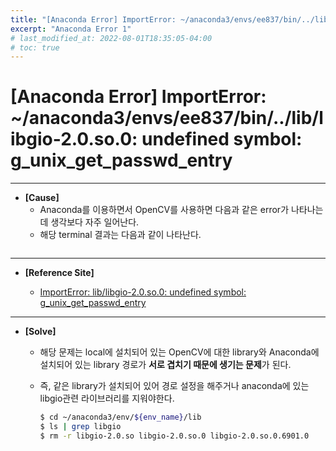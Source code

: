 ```yaml
---
title: "[Anaconda Error] ImportError: ~/anaconda3/envs/ee837/bin/../lib/libgio-2.0.so.0: undefined symbol: g_unix_get_passwd_entry"
excerpt: "Anaconda Error 1"
# last_modified_at: 2022-08-01T18:35:05-04:00
# toc: true
---
```

# [Anaconda Error] ImportError: ~/anaconda3/envs/ee837/bin/../lib/libgio-2.0.so.0: undefined symbol: g_unix_get_passwd_entry

---

- **[Cause]**
    - Anaconda를 이용하면서 OpenCV를 사용하면 다음과 같은 error가 나타나는데 생각보다 자주 일어난다.
    - 해당 terminal 결과는 다음과 같이 나타난다.
        <figure class="align-center">
            <img src="{{ site.url }}{{ site.baseurl }}/assets/images/blog/anaconda_error1/Untitled.png" alt="">
        </figure> 

---

- **[Reference Site]**
    
    - [ImportError: lib/libgio-2.0.so.0: undefined symbol: g_unix_get_passwd_entry](https://www.jianshu.com/p/11027477097a)
    

---

- **[Solve]**
    - 해당 문제는 local에 설치되어 있는 OpenCV에 대한 library와 Anaconda에 설치되어 있는 library 경로가 **서로 겹치기 때문에 생기는 문제**가 된다.
    - 즉, 같은 library가 설치되어 있어 경로 설정을 해주거나 anaconda에 있는 libgio관련 라이브러리를 지워야한다.
        
        ```bash
        $ cd ~/anaconda3/env/${env_name}/lib
        $ ls | grep libgio
        $ rm -r libgio-2.0.so libgio-2.0.so.0 libgio-2.0.so.0.6901.0
        ```